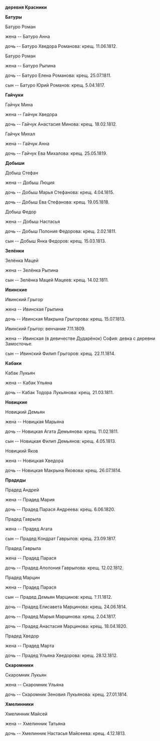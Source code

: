 **деревня Красники**

**Батуры**

Батуро Роман

жена -- Батуро Анна

дочь -- Батуро Хведора Романова: крещ. 11.06.1812.

Батуро Роман

жена -- Батуро Рыпина

дочь -- Батуро Елена Романова: крещ. 25.07.1811.

сын -- Батуро Юрий Романов: крещ. 5.04.1817.

**Гайчуки**

Гайчук Мина

жена -- Гайчук Хведора

дочь -- Гайчук Анастасия Минова: крещ. 18.02.1812.

Гайчук Михал

жена -- Гайчук Анна

дочь -- Гайчук Ева Михалова: крещ. 25.05.1819.

**Добыши**

Добыш Стефан

жена -- Добыш Люция

дочь -- Добыш Марья Стефанова: крещ. 4.04.1815.

дочь -- Добыш Ева Стефанова: крещ. 19.05.1818.

Добыш Федор

жена -- Добыш Настасья

дочь -- Добыш Полония Федорова: крещ. 2.02.1811.

сын -- Добыш Янка Федоров: крещ. 15.03.1813.

**Зелёнки**

Зелёнка Мацей

жена -- Зелёнка Рыпина

сын -- Зелёнка Мацей Мацеев: крещ. 14.02.1811.

**Ивинские**

Ивинский Грыгор

жена -- Ивинская Грыпина

дочь -- Ивинская Макрына Грыгорова: крещ. 15.07.1813.

Ивинский Грыгор: венчание 7.11.1809.

жена -- Ивинская (в девичестве Дударёнок) София: девка с деревни
Замосточье.

сын -- Ивинский Филип Грыгоров: крещ. 22.11.1814.

**Кабаки**

Кабак Лукьян

жена -- Кабак Ульяна

дочь -- Кабак Тодора Лукьянова: крещ. 21.03.1811.

**Новицкие**

Новицкий Демьян

жена -- Новицкая Марьяна

дочь -- Новицкая Агата Демьянова: крещ. 11.02.1811.

сын -- Новицкая Филип Демьянов: крещ. 4.05.1813.

Новицкий Яков

жена -- Новицкая Хведора

дочь -- Новицкая Макрына Яковова: крещ. 26.07.1814.

**Прадеды**

Прадед Андрей

жена -- Прадед Мария

дочь -- Прадед Парася Андреева: крещ. 6.06.1820.

Прадед Гаврыла

жена -- Прадед Агата

сын -- Прадед Кондрат Гаврылов: крещ. 23.09.1817.

Прадед Гаврыла

жена -- Прадед Парася

дочь -- Прадед Аполония Гаврылова: крещ. 12.02.1812.

Прадед Марцин

жена -- Прадед Парася

сын -- Прадед Демьян Марцинов: крещ. ?.11.1812.

дочь -- Прадед Елисавета Марцинова: крещ. 24.06.1814.

дочь -- Прадед Марыя Марцинова: крещ. 2.04.1817.

дочь -- Прадед Анастасия Марцинова: крещ. 18.04.1820.

Прадед Хведор

жена -- Прадед Марта

дочь -- Прадед Ульяна Хведорова: крещ. 28.12.1812.

**Скаромники**

Скаромник Лукьян

жена -- Скаромник Ульяна

дочь -- Скаромник Зеновия Лукьянова: крещ. 27.01.1814.

**Хмелинники**

Хмелинник Майсей

жена -- Хмелинник Татьяна

дочь -- Хмелинник Настасья Майсеева: крещ. 4.12.1813.
